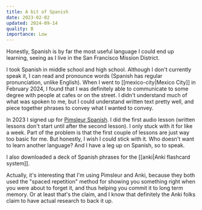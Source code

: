 ```yaml
---
title: A bit of Spanish
date: 2023-02-02
updated: 2024-09-14
quality: B
importance: Low
---
```

Honestly, Spanish is by far the most useful language I could end up learning, seeing as I live in the San Francisco Mission District.

I took Spanish in middle school and high school. Although I don't currently speak it, I can read and pronounce words (Spanish has regular pronunciation, unlike English). When I went to [[mexico-city|Mexico City]] in February 2024, I found that I was definitely able to communicate to some degree with people at cafes or on the street. I didn't understand much of what was spoken to me, but I could understand written text pretty well, and piece together phrases to convey what I wanted to convey.

In 2023 I signed up for [Pimsleur Spanish](https://www.pimsleur.com/learn-spanish-latin-american/subscription-all-access). I did the first audio lesson (written lessons don't start until after the second lesson). I only stuck with it for like a week. Part of the problem is that the first couple of lessons are just way too basic for me. But honestly, I wish I could stick with it. Who doesn't want to learn another language? And I have a leg up on Spanish, so to speak.

I also downloaded a deck of Spanish phrases for the [[anki|Anki flashcard system]].

Actually, it's interesting that I'm using Pimsleur and Anki, because they both used the "spaced repetition" method for showing you something right when you were about to forget it, and thus helping you commit it to long term memory. Or at least that's the claim, and I know that definitely the Anki folks claim to have actual research to back it up.